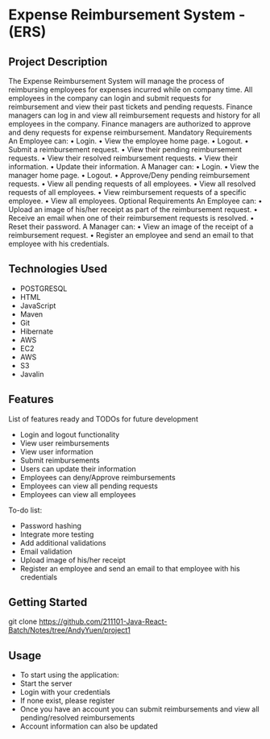 # Expense Reimbursement System - (ERS)

## Project Description

The Expense Reimbursement System will manage the process of reimbursing employees for expenses incurred while on company time. All employees in the company can login and submit requests for reimbursement and view their past tickets and pending requests. Finance managers can log in and view all reimbursement requests and history for all employees in the company. Finance managers are authorized to approve and deny requests for expense reimbursement. Mandatory Requirements An Employee can: • Login. • View the employee home page. • Logout. • Submit a reimbursement request. • View their pending reimbursement requests. • View their resolved reimbursement requests. • View their information. • Update their information. A Manager can: • Login. • View the manager home page. • Logout. • Approve/Deny pending reimbursement requests. • View all pending requests of all employees. • View all resolved requests of all employees. • View reimbursement requests of a specific employee. • View all employees. Optional Requirements An Employee can: • Upload an image of his/her receipt as part of the reimbursement request. • Receive an email when one of their reimbursement requests is resolved. • Reset their password. A Manager can: • View an image of the receipt of a reimbursement request. • Register an employee and send an email to that employee with his credentials.

## Technologies Used

* POSTGRESQL
* HTML
* JavaScript
* Maven
* Git
* Hibernate
* AWS
* EC2
* AWS
* S3
* Javalin

## Features

List of features ready and TODOs for future development
* Login and logout functionality
* View user reimbursements
* View user information
* Submit reimbursements
* Users can update their information
* Employees can deny/Approve reimbursements
* Employees can view all pending requests
* Employees can view all employees

To-do list:
* Password hashing
* Integrate more testing
* Add additional validations
* Email validation
* Upload image of his/her receipt
* Register an employee and send an email to that employee with his credentials

## Getting Started
   
git clone https://github.com/211101-Java-React-Batch/Notes/tree/AndyYuen/project1

## Usage

* To start using the application:
* Start the server 
* Login with your credentials
* If none exist, please register
* Once you have an account you can submit reimbursements and view all pending/resolved reimbursements
* Account information can also be updated
